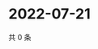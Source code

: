 # 2022-07-21

共 0 条

<!-- BEGIN WEIBO -->
<!-- 最后更新时间 Thu Jul 21 2022 21:38:21 GMT+0800 (China Standard Time) -->

<!-- END WEIBO -->
